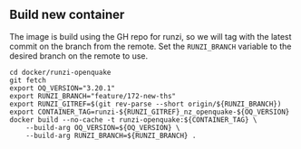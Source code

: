 ## Build new container
The image is build using the GH repo for runzi, so we will tag with the latest commit on the branch from the remote. Set the `RUNZI_BRANCH` variable to the desired branch on the remote to use.
```
cd docker/runzi-openquake
git fetch
export OQ_VERSION="3.20.1"
export RUNZI_BRANCH="feature/172-new-ths"
export RUNZI_GITREF=$(git rev-parse --short origin/${RUNZI_BRANCH})
export CONTAINER_TAG=runzi-${RUNZI_GITREF}_nz_openquake-${OQ_VERSION} 
docker build --no-cache -t runzi-openquake:${CONTAINER_TAG} \
    --build-arg OQ_VERSION=${OQ_VERSION} \
    --build-arg RUNZI_BRANCH=${RUNZI_BRANCH} .
```